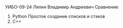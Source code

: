 УИБО-09-24 Лялин Владимир Андреевич
Сравнение
1) Python
   Простое создание списков и стэков
2) C++
   
